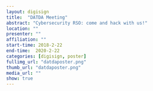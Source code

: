 ```yaml
---
layout: digisign
title:  "DATDA Meeting"
abstract: "Cybersecurity RSO: come and hack with us!"
location: ""
presenter: ""
affiliation: ""
start-time: 2018-2-22
end-time:  2020-2-22
categories: [digisign, poster]
fullimg_url: "datdaposter.png"
thumb_url: "datdaposter.png"
media_url: ""
show: true
---
```

